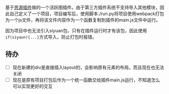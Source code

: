 基于[思源插件](https://ld246.com/article/1677315363862)做的一个活跃图插件。由于第三方插件系统不支持导入其他模块，因此自己定义了一个项目，项目编写后，使用脚本./run.py将项目使用webpack打包为一个js文件，再将该文件内容作为一个函数复制到插件的main.js文件中运行。

因为项目中也无法引入siyuan包，只有在插件运行时才有该包，因此使用`if(siyaun){...}`方式导入，防止打包时报错。

## 待办

* [ ] 现在新建的div是直接插入layout的，会影响原有元素的布局，而且现在也无法关闭
* [ ] 现在是原有项目打包后作为一个统一函数交给插件main.js运行，不知道怎么可以实现更好的交互